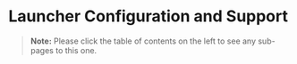 [title]: # (Launcher Configuration and Support)
[tags]: # (Launcher)
[priority]: # ()

# Launcher Configuration and Support

> **Note:** Please click the table of contents on the left to see any sub-pages to this one.
